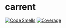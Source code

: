 # carrent

[![Code Smells](https://sonarcloud.io/api/project_badges/measure?project=zbw-menzi_carrent&metric=code_smells)](https://sonarcloud.io/summary/new_code?id=zbw-menzi_carrent)
[![Coverage](https://sonarcloud.io/api/project_badges/measure?project=zbw-menzi_carrent&metric=coverage)](https://sonarcloud.io/summary/new_code?id=zbw-menzi_carrent)
